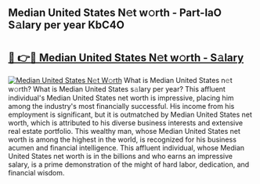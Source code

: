 ## Median United States N𝚎t w𝚘rth - Part-IaO S𝚊lary per year KbC4O

# <h2><a href="http://gc2oq6k.nevu.top/?p=Median+United+States">🔗 👉🔴 Median United States N𝚎t w𝚘rth - S𝚊lary</a></h2>

[![Median United States N𝚎t W𝚘rth](https://i.imgur.com/Oavwk0R.jpeg)](http://gc2oq6k.nevu.top/?p=Median+United+States)
What is Median United States n𝚎t w𝚘rth? What is Median United States s𝚊lary per year?
This affluent individual's Median United States net worth is impressive, placing him among the industry's most financially successful. His income from his employment is significant, but it is outmatched by Median United States net worth, which is attributed to his diverse business interests and extensive real estate portfolio. This wealthy man, whose Median United States net worth is among the highest in the world, is recognized for his business acumen and financial intelligence. This affluent individual, whose Median United States net worth is in the billions and who earns an impressive salary, is a prime demonstration of the might of hard labor, dedication, and financial wisdom.
